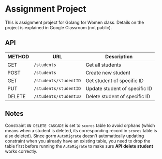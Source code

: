 # Assignment Project
This is assignment project for Golang for Women class. Details on the project is explained in Google Classroom (not public).

## API
| METHOD | URL                   | Description                   |
|--------|-----------------------|-------------------------------|
| GET    | `/students`           | Get all students              |
| POST   | `/students`           | Create new student            |
| GET    | `/students/studentID` | Get student of specific ID    |
| PUT    | `/students/studentID` | Update student of specific ID |
| DELETE | `/students/studentID` | Delete student of specific ID |

## Notes
Constraint `ON DELETE CASCADE` is set to `scores` table to avoid orphans (which means when a student is deleted, its corresponding record in `scores` table is also deleted). Since gorm `AutoMigrate` doesn't automatically updating constraint when you already have an existing table, you need to drop the table first before running the `AutoMigrate` to make sure **API delete student** works correctly.
